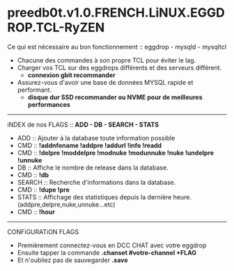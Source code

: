 # preedb0t.v1.0.FRENCH.LiNUX.EGGDROP.TCL-RyZEN #

Ce qui est nécessaire au bon fonctionnement :: eggdrop - mysqld - mysqltcl

- Chacune des commandes à son propre TCL pour éviter le lag.
- Charger vos TCL sur des eggdrops différents et des serveurs différent.
  - **connexion gbit recommander**
- Assurez-vous d'avoir une base de données MYSQL rapide et performant.
  - **disque dur SSD recommander ou NVME pour de meilleures performances**
-------------------------------------------------------------------------------------------------------
iNDEX de nos FLAGS :: **ADD - DB - SEARCH - STATS**

- ADD :: Ajouter à la database toute information possible
- CMD :: **!addnfoname !addpre !addurl !info !readd**
- CMD :: **!delpre !moddelpre !modnuke !modunnuke !nuke !undelpre !unnuke**
- DB :: Affiche le nombre de release dans la database.
- CMD :: **!db**
- SEARCH :: Recherche d'informations dans la database.
- CMD :: **!dupe !pre**
- STATS :: Affichage des statistiques depuis la dernière heure. (addpre,delpre,nuke,unnuke...etc)
- CMD :: **!hour**
-------------------------------------------------------------------------------------------------------
CONFiGURATiON FLAGS

- Premièrement connectez-vous en DCC CHAT avec votre eggdrop
- Ensuite tapper la commande **.chanset #votre-channel +FLAG**
- Et n'oubliez pas de sauvegarder **.save**
